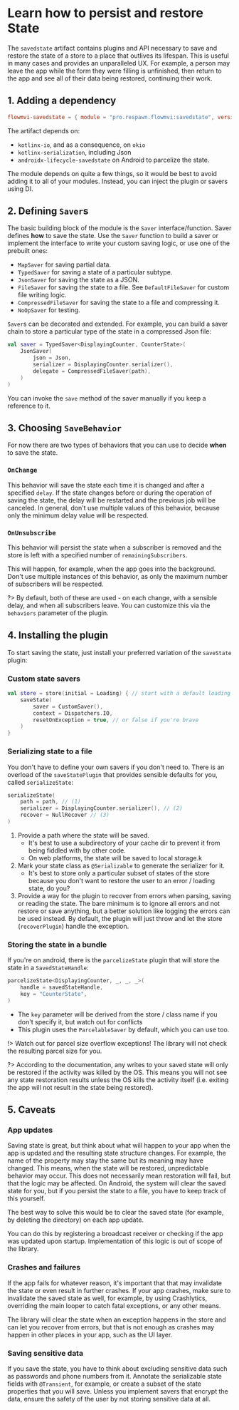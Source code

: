 # Learn how to persist and restore State

The `savedstate` artifact contains plugins and API necessary to save and restore the state of a store to a place
that outlives its lifespan. This is useful in many cases and provides an unparalleled UX. For example, a person may
leave the app while the form they were filling is unfinished, then return to the app and see all of their data
being restored, continuing their work.

## 1. Adding a dependency

```toml
flowmvi-savedstate = { module = "pro.respawn.flowmvi:savedstate", version.ref = "flowmvi" } 
```

The artifact depends on:

* `kotlinx-io`, and as a consequence, on `okio`
* `kotlinx-serialization`, including Json
* `androidx-lifecycle-savedstate` on Android to parcelize the state.

The module depends on quite a few things, so it would be best to avoid adding it to all of your modules.
Instead, you can inject the plugin or savers using DI.

## 2. Defining `Saver`s

The basic building block of the module is the `Saver` interface/function. Saver defines **how** to save the state.
Use the `Saver` function to build a saver or implement the
interface to write your custom saving logic, or use one of the prebuilt ones:

* `MapSaver` for saving partial data.
* `TypedSaver` for saving a state of a particular subtype.
* `JsonSaver` for saving the state as a JSON.
* `FileSaver` for saving the state to a file. See `DefaultFileSaver` for custom file writing logic.
* `CompressedFileSaver` for saving the state to a file and compressing it.
* `NoOpSaver` for testing.

`Saver`s can be decorated and extended. For example, you can build a saver chain to store a particular type of the state
in a compressed Json file:

```kotlin
val saver = TypedSaver<DisplayingCounter, CounterState>(
    JsonSaver(
        json = Json,
        serializer = DisplayingCounter.serializer(),
        delegate = CompressedFileSaver(path),
    )
)
```

You can invoke the `save` method of the saver manually if you keep a reference to it.

## 3. Choosing `SaveBehavior`

For now there are two types of behaviors that you can use to decide **when** to save the state.

### `OnChange`

This behavior will save the state each time it is changed and after a specified `delay`.
If the state changes before or during the operation of saving the state, the delay will be restarted and the previous
job will be canceled.
In general, don't use multiple values of this behavior, because only the minimum delay value will be respected.

### `OnUnsubscribe`

This behavior will persist the state when a subscriber is removed and the store is left with a specified number of
`remainingSubscribers`.

This will happen, for example, when the app goes into the background.
Don't use multiple instances of this behavior, as only the maximum number of subscribers will be respected.

?> By default, both of these are used - on each change, with a sensible delay, and when all subscribers leave.
You can customize this via the `behaviors` parameter of the plugin.

## 4. Installing the plugin

To start saving the state, just install your preferred variation of the `saveState` plugin:

### Custom state savers

```kotlin
val store = store(initial = Loading) { // start with a default loading value as we still need it
    saveState(
        saver = CustomSaver(),
        context = Dispatchers.IO,
        resetOnException = true, // or false if you're brave
    )
}
```

### Serializing state to a file

You don't have to define your own savers if you don't need to. There is an overload of the `saveStatePlugin` that
provides sensible defaults for you, called `serializeState`:

```kotlin
serializeState(
    path = path, // (1)
    serializer = DisplayingCounter.serializer(), // (2)
    recover = NullRecover // (3)
)
```

1. Provide a path where the state will be saved.
    * It's best to use a subdirectory of your cache dir to prevent it from being fiddled with by other code.
   * On web platforms, the state will be saved to local storage.k
2. Mark your state class as `@Serializable` to generate the serializer for it.
    * It's best to store only a particular subset of states of the store because you don't want to restore the user
      to an error / loading state, do you?
3. Provide a way for the plugin to recover from errors when parsing, saving or reading the state. The bare minimum
   is to ignore all errors and not restore or save anything, but a better solution like logging the errors can be used
   instead. By default, the plugin will just throw and let the store (`recoverPlugin`) handle the exception.

### Storing the state in a bundle

If you're on android, there is the `parcelizeState` plugin that will store the state in a `SavedStateHandle`:

```kotlin
parcelizeState<DisplayingCounter, _, _, _>(
    handle = savedStateHandle,
    key = "CounterState",
)
```

* The `key` parameter will be derived from the store / class name if you don't specify it, but watch out for conflicts
* This plugin uses the `ParcelableSaver` by default, which you can use too.

!> Watch out for parcel size overflow exceptions! The library will not check the resulting parcel size for you.

?> According to the documentation, any writes to your saved state will only be restored if the activity
was killed by the OS. This means you will not see any state restoration results unless the OS kills the activity
itself (i.e. exiting the app will not result in the state being restored).

## 5. Caveats

### App updates

Saving state is great, but think about what will happen to your app when the app is updated and the resulting state
structure changes. For example, the name of the property may stay the same but its meaning may have changed.
This means, when the state will be restored, unpredictable behavior may occur. This does not necessarily mean
restoration will fail, but that the logic may be affected. On Android, the system will clear the saved state for you,
but if you persist the state to a file, you have to keep track of this yourself.

The best way to solve this would be to clear the saved state (for example, by deleting the directory) on each app
update.

You can do this by registering a broadcast receiver or checking if the app was updated upon startup.
Implementation of this logic is out of scope of the library.

### Crashes and failures

If the app fails for whatever reason, it's important that that may invalidate the state or even result in further
crashes. If your app crashes, make sure to invalidate the saved state as well, for example, by using Crashlytics,
overriding the main looper to catch fatal exceptions, or any other means.

The library will clear the state when an exception happens in the store and can let you recover from errors, but
that is not enough as crashes may happen in other places in your app, such as the UI layer.

### Saving sensitive data

If you save the state, you have to think about excluding sensitive data such as passwords and phone numbers
from it. Annotate the serializable state fields with `@Transient`, for example, or create a subset of the
state properties that you will save.
Unless you implement savers that encrypt the data, ensure the safety of the user by not storing sensitive data at all.
